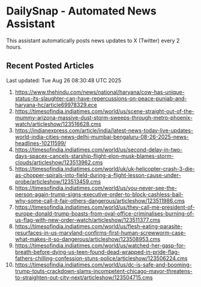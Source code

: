 # DailySnap - Automated News Assistant

This assistant automatically posts news updates to X (Twitter) every 2 hours.

## Recent Posted Articles

Last updated: Tue Aug 26 08:30:48 UTC 2025

1. https://www.thehindu.com/news/national/haryana/cow-has-unique-status-its-slaughter-can-have-repercussions-on-peace-punjab-and-haryana-hc/article69978329.ece
2. https://timesofindia.indiatimes.com/world/us/scene-straight-out-of-the-mummy-arizona-massive-dust-storm-sweeps-through-metro-phoenix-watch/articleshow/123516628.cms
3. https://indianexpress.com/article/india/latest-news-today-live-updates-world-india-cities-news-delhi-mumbai-bengaluru-08-26-2025-news-headlines-10211599/
4. https://timesofindia.indiatimes.com/world/us/second-delay-in-two-days-spacex-cancels-starship-flight-elon-musk-blames-storm-clouds/articleshow/123513962.cms
5. https://timesofindia.indiatimes.com/world/uk/uk-helicopter-crash-3-die-as-chopper-spirals-into-field-during-a-flight-lesson-cause-under-probe/articleshow/123513459.cms
6. https://timesofindia.indiatimes.com/world/us/you-never-see-the-person-again-trump-signs-executive-order-to-block-cashless-bail-why-some-call-it-fair-others-dangerous/articleshow/123511986.cms
7. https://timesofindia.indiatimes.com/world/us/they-call-me-president-of-europe-donald-trump-boasts-from-oval-office-criminalises-burning-of-us-flag-with-new-order-watch/articleshow/123511377.cms
8. https://timesofindia.indiatimes.com/world/us/flesh-eating-parasite-resurfaces-in-us-maryland-confirms-first-human-screwworm-case-what-makes-it-so-dangerous/articleshow/123508953.cms
9. https://timesofindia.indiatimes.com/world/us/watched-her-gasp-for-breath-before-dying-us-teen-found-dead-wrapped-in-pride-flag-fathers-chilling-confession-stuns-police/articleshow/123506224.cms
10. https://timesofindia.indiatimes.com/world/us/dc-is-safe-and-booming-trump-touts-crackdown-slams-incompetent-chicago-mayor-threatens-to-straighten-out-city-next/articleshow/123504715.cms
